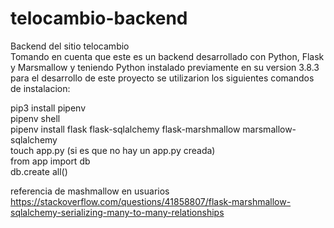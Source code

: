 # telocambio-backend
Backend del sitio telocambio <br />
Tomando en cuenta que este es un backend desarrollado con Python, Flask y Marsmallow y teniendo Python instalado previamente 
en su version 3.8.3 para el desarrollo de este proyecto se utilizarion los siguientes comandos de instalacion:

  pip3 install pipenv <br />
  pipenv shell <br />
  pipenv install flask flask-sqlalchemy flask-marshmallow marsmallow-sqlalchemy <br />
  touch app.py (si es que no hay un app.py creada)<br />
  from app import db <br />
  db.create all()

referencia de mashmallow en usuarios
https://stackoverflow.com/questions/41858807/flask-marshmallow-sqlalchemy-serializing-many-to-many-relationships
